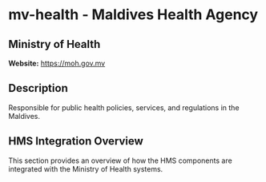 # mv-health - Maldives Health Agency

## Ministry of Health

**Website:** https://moh.gov.mv

## Description

Responsible for public health policies, services, and regulations in the Maldives.

## HMS Integration Overview

This section provides an overview of how the HMS components are integrated with the Ministry of Health systems.
